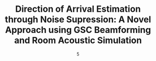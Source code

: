 ---
date: '5'
title: 'Direction of Arrival Estimation through Noise Supression: A Novel Approach using GSC Beamforming and Room Acoustic Simulation'
location: 'IEEE SPICSCON, 2019'
external: 'https://ieeexplore.ieee.org/document/9065151'
tech:
  - gcc-path
  - beamforming
  - gsc
showInProjects: true
---